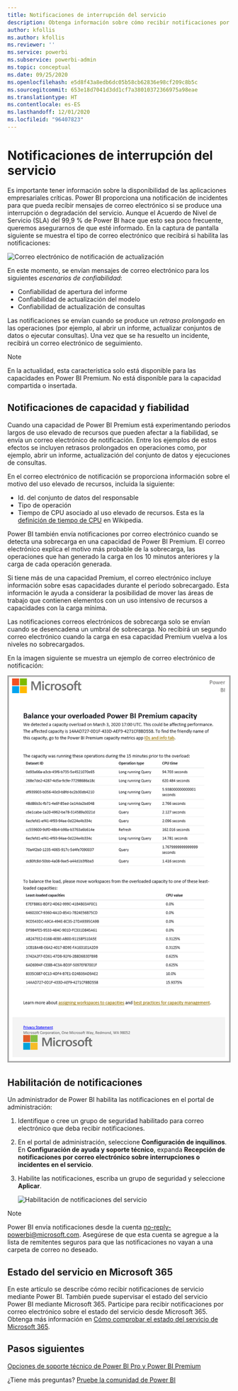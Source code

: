 ```yaml
---
title: Notificaciones de interrupción del servicio
description: Obtenga información sobre cómo recibir notificaciones por correo electrónico cuando se produzca una interrupción del servicio Power BI.
author: kfollis
ms.author: kfollis
ms.reviewer: ''
ms.service: powerbi
ms.subservice: powerbi-admin
ms.topic: conceptual
ms.date: 09/25/2020
ms.openlocfilehash: e5d8f43a8edb6dc05b58cb62836e98cf209c8b5c
ms.sourcegitcommit: 653e18d7041d3dd1cf7a38010372366975a98eae
ms.translationtype: HT
ms.contentlocale: es-ES
ms.lasthandoff: 12/01/2020
ms.locfileid: "96407823"
---
```

# <a name="service-interruption-notifications"></a>Notificaciones de interrupción del servicio

Es importante tener información sobre la disponibilidad de las aplicaciones empresariales críticas. Power BI proporciona una notificación de incidentes para que pueda recibir mensajes de correo electrónico si se produce una interrupción o degradación del servicio. Aunque el Acuerdo de Nivel de Servicio (SLA) del 99,9 % de Power BI hace que esto sea poco frecuente, queremos asegurarnos de que esté informado. En la captura de pantalla siguiente se muestra el tipo de correo electrónico que recibirá si habilita las notificaciones:

![Correo electrónico de notificación de actualización](media/service-interruption-notifications/refresh-notification-email.png)

En este momento, se envían mensajes de correo electrónico para los siguientes _escenarios de confiabilidad_:

- Confiabilidad de apertura del informe
- Confiabilidad de actualización del modelo
- Confiabilidad de actualización de consultas

Las notificaciones se envían cuando se produce un _retraso prolongado_ en las operaciones (por ejemplo, al abrir un informe, actualizar conjuntos de datos o ejecutar consultas). Una vez que se ha resuelto un incidente, recibirá un correo electrónico de seguimiento.

> [!NOTE]
> En la actualidad, esta característica solo está disponible para las capacidades en Power BI Premium. No está disponible para la capacidad compartida o insertada.

## <a name="capacity-and-reliability-notifications"></a>Notificaciones de capacidad y fiabilidad

Cuando una capacidad de Power BI Premium está experimentando periodos largos de uso elevado de recursos que pueden afectar a la fiabilidad, se envía un correo electrónico de notificación. Entre los ejemplos de estos efectos se incluyen retrasos prolongados en operaciones como, por ejemplo, abrir un informe, actualización del conjunto de datos y ejecuciones de consultas. 

En el correo electrónico de notificación se proporciona información sobre el motivo del uso elevado de recursos, incluida la siguiente:

* Id. del conjunto de datos del responsable
* Tipo de operación
* Tiempo de CPU asociado al uso elevado de recursos. Esta es la [definición de tiempo de CPU](https://wikipedia.org/wiki/CPU_time) en Wikipedia.

Power BI también envía notificaciones por correo electrónico cuando se detecta una sobrecarga en una capacidad de Power BI Premium. El correo electrónico explica el motivo más probable de la sobrecarga, las operaciones que han generado la carga en los 10 minutos anteriores y la carga de cada operación generada.

Si tiene más de una capacidad Premium, el correo electrónico incluye información sobre esas capacidades durante el período sobrecargado. Esta información le ayuda a considerar la posibilidad de mover las áreas de trabajo que contienen elementos con un uso intensivo de recursos a capacidades con la carga mínima.

Las notificaciones correos electrónicos de sobrecarga solo se envían cuando se desencadena un umbral de sobrecarga. No recibirá un segundo correo electrónico cuando la carga en esa capacidad Premium vuelva a los niveles no sobrecargados.

En la imagen siguiente se muestra un ejemplo de correo electrónico de notificación:

![correo electrónico de notificación de capacidad sobrecargada](media/service-interruption-notifications/refresh-notification-email-2.png)


## <a name="enable-notifications"></a>Habilitación de notificaciones

Un administrador de Power BI habilita las notificaciones en el portal de administración:

1. Identifique o cree un grupo de seguridad habilitado para correo electrónico que deba recibir notificaciones.

1. En el portal de administración, seleccione **Configuración de inquilinos**. En **Configuración de ayuda y soporte técnico**, expanda **Recepción de notificaciones por correo electrónico sobre interrupciones o incidentes en el servicio**.

1. Habilite las notificaciones, escriba un grupo de seguridad y seleccione **Aplicar**.

    ![Habilitación de notificaciones del servicio](media/service-interruption-notifications/enable-notifications.png)

> [!NOTE]
> Power BI envía notificaciones desde la cuenta no-reply-powerbi@microsoft.com. Asegúrese de que esta cuenta se agregue a la lista de remitentes seguros para que las notificaciones no vayan a una carpeta de correo no deseado.

## <a name="service-health-in-microsoft-365"></a>Estado del servicio en Microsoft 365

En este artículo se describe cómo recibir notificaciones de servicio mediante Power BI. También puede supervisar el estado del servicio Power BI mediante Microsoft 365. Participe para recibir notificaciones por correo electrónico sobre el estado del servicio desde Microsoft 365. Obtenga más información en [Cómo comprobar el estado del servicio de Microsoft 365](/microsoft-365/enterprise/view-service-health).

## <a name="next-steps"></a>Pasos siguientes

[Opciones de soporte técnico de Power BI Pro y Power BI Premium](service-support-options.md)

¿Tiene más preguntas? [Pruebe la comunidad de Power BI](https://community.powerbi.com/)